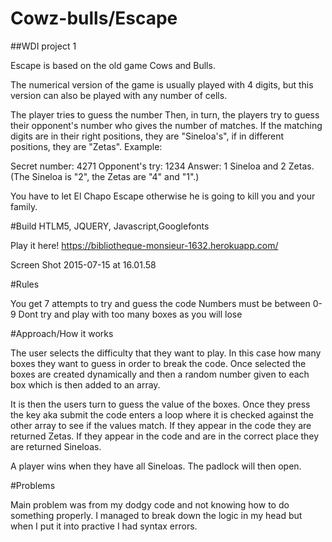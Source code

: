 # Cowz-bulls/Escape
##WDI project 1

Escape is based on the old game Cows and Bulls.

The numerical version of the game is usually played with 4 digits, but this version can also be played with any number of cells.

The player tries to guess the number  Then, in turn, the players try to guess their opponent's number who gives the number of matches. If the matching digits are in their right positions, they are "Sineloa's", if in different positions, they are "Zetas". Example:

Secret number: 4271
Opponent's try: 1234
Answer: 1 Sineloa and 2 Zetas. (The Sineloa is "2", the Zetas are "4" and "1".)

You have to let El Chapo Escape otherwise he is going to kill you and your family.

#Build
HTLM5, JQUERY, Javascript,Googlefonts


Play it here! https://bibliotheque-monsieur-1632.herokuapp.com/

Screen Shot 2015-07-15 at 16.01.58


#Rules

You get 7 attempts to try and guess the code
Numbers must be between 0-9
Dont try and play with too many boxes as you will lose

#Approach/How it works

The user selects the difficulty that they want to play.  In this case how many boxes they want to guess in order to break the code.  Once selected the boxes are created dynamically and then a random number given to each box which is then added to an array.

It is then the users turn to guess the value of the boxes.  Once they press the key aka submit the code enters a loop where it is checked against the other array to see if the values match.  If they appear in the code they are returned Zetas.  If they appear in the code and are in the correct place they are returned Sineloas.  

A player wins when they have all Sineloas.  The padlock will then open.

#Problems

Main problem was from my dodgy code and not knowing how to do something properly.  I managed to break down the logic in my head but when I put it into practive I had syntax errors.
